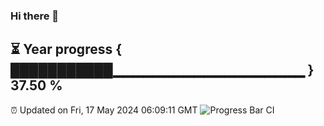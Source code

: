 ### Hi there 👋
⏳ Year progress { ███████████▁▁▁▁▁▁▁▁▁▁▁▁▁▁▁▁▁▁▁ } 37.50 %
---
⏰ Updated on Fri, 17 May 2024 06:09:11 GMT
![Progress Bar CI](https://github.com/Moyi321/Moyi321/workflows/Progress%20Bar%20CI/badge.svg)
